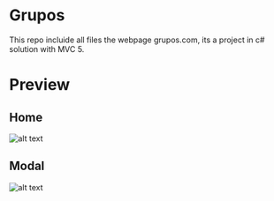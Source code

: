 # Grupos

This repo incluide all files the webpage grupos.com, its a project in c# solution with MVC 5.


# Preview

## Home

![alt text](https://github.com/crmendoza93/grupos/blob/master/home.png)

## Modal

![alt text](https://github.com/crmendoza93/grupos/blob/master/modal.png)
